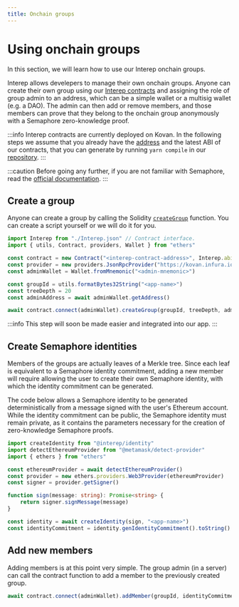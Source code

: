 ```yaml
---
title: Onchain groups
---
```


# Using onchain groups

In this section, we will learn how to use our Interep onchain groups.

Interep allows develepers to manage their own onchain groups. Anyone can create their own group using our [Interep contracts](https://github.com/interep-project/contracts) and assigning the role of group admin to an address, which can be a simple wallet or a multisig wallet (e.g. a DAO). The admin can then add or remove members, and those members can prove that they belong to the onchain group anonymously with a Semaphore zero-knowledge proof.

:::info
Interep contracts are currently deployed on Kovan. In the following steps we assume that you already have the [address](https://github.com/interep-project/contracts#deployed-contracts) and the latest ABI of our contracts, that you can generate by running `yarn compile` in our [repository](https://github.com/interep-project/contracts).
:::

:::caution
Before going any further, if you are not familiar with Semaphore, read the [official documentation](https://semaphore.appliedzkp.org).
:::

## Create a group

Anyone can create a group by calling the Solidity [`createGroup`](https://github.com/interep-project/contracts/blob/main/contracts/InterepGroups.sol#L39) function. You can create a script yourself or we will do it for you.

```typescript
import Interep from "./Interep.json" // Contract interface.
import { utils, Contract, providers, Wallet } from "ethers"

const contract = new Contract("<interep-contract-address>", Interep.abi)
const provider = new providers.JsonRpcProvider("https://kovan.infura.io/v3/<infura-api-key>")
const adminWallet = Wallet.fromMnemonic("<admin-mnemonic>")

const groupId = utils.formatBytes32String("<app-name>")
const treeDepth = 20
const adminAddress = await adminWallet.getAddress()

await contract.connect(adminWallet).createGroup(groupId, treeDepth, adminAddress)
```

:::info
This step will soon be made easier and integrated into our app.
:::

## Create Semaphore identities

Members of the groups are actually leaves of a Merkle tree. Since each leaf is equivalent to a Semaphore identity commitment, adding a new member will require allowing the user to create their own Semaphore identity, with which the identity commitment can be generated.

The code below allows a Semaphore identity to be generated deterministically from a message signed with the user's Ethereum account. While the identity commitment can be public, the Semaphore identity must remain private, as it contains the parameters necessary for the creation of zero-knowledge Semaphore proofs.

```typescript
import createIdentity from "@interep/identity"
import detectEthereumProvider from "@metamask/detect-provider"
import { ethers } from "ethers"

const ethereumProvider = await detectEthereumProvider()
const provider = new ethers.providers.Web3Provider(ethereumProvider)
const signer = provider.getSigner()

function sign(message: string): Promise<string> {
    return signer.signMessage(message)
}

const identity = await createIdentity(sign, "<app-name>")
const identityCommitment = identity.genIdentityCommitment().toString()
```

## Add new members

Adding members is at this point very simple. The group admin (in a server) can call the contract function to add a member to the previously created group.

```typescript
await contract.connect(adminWallet).addMember(groupId, identityCommitment)
```
